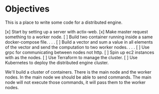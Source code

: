 
# Objectives

This is a place to write some code for a distributed engine.

[x] Start by setting up a server with actix-web.
[x] Make master request something to a worker node.
[ ] Build two container running inside a same docker-compose file.
.
.
.
[ ] Build a vector and sum a value in all elements of the vector and send the 
    computation to two worker nodes.
.
.
.
[ ] Use grpc for communicating between nodes not http.
[ ] Spin up ec2 instances with as the nodes.
[ ] Use Terraform to manage the cluster.
[ ] Use Kubernetes to deploy the distributed engine cluster.



We'll build a cluster of containers.
There is the main node and the worker nodes.
In the main node we should be able to send commands.
The main node will not execute those commands, it will pass them to the worker nodes.
